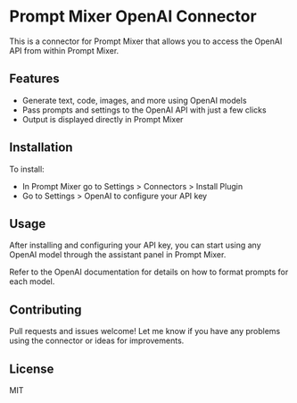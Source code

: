 # Prompt Mixer OpenAI Connector

This is a connector for Prompt Mixer that allows you to access the OpenAI API from within Prompt Mixer.

## Features
- Generate text, code, images, and more using OpenAI models
- Pass prompts and settings to the OpenAI API with just a few clicks
- Output is displayed directly in Prompt Mixer

## Installation
To install:

- In Prompt Mixer go to Settings > Connectors > Install Plugin
- Go to Settings > OpenAI to configure your API key

## Usage
After installing and configuring your API key, you can start using any OpenAI model through the assistant panel in Prompt Mixer.

Refer to the OpenAI documentation for details on how to format prompts for each model.

## Contributing
Pull requests and issues welcome! Let me know if you have any problems using the connector or ideas for improvements.

## License
MIT